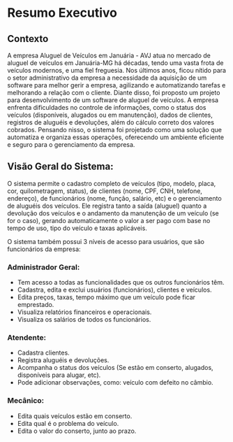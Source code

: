 # Resumo Executivo
## Contexto
A empresa Aluguel de Veículos em Januária - AVJ atua no mercado de aluguel de veículos em Januária-MG há décadas, tendo uma vasta frota de veículos modernos, e uma fiel freguesia. Nos últimos anos, ficou nítido para o setor administrativo da empresa a necessidade da aquisição de um software para melhor gerir a empresa, agilizando e automatizando tarefas e melhorando a relação com o cliente. Diante disso, foi proposto um projeto para desenvolvimento de um software de aluguel de veículos. A empresa enfrenta dificuldades no controle de informações, como o status dos veículos (disponíveis, alugados ou em manutenção), dados de clientes, registros de aluguéis e devoluções, além do cálculo correto dos valores cobrados. Pensando nisso, o sistema foi projetado como uma solução que automatiza e organiza essas operações, oferecendo um ambiente eficiente e seguro para o gerenciamento da empresa. 

## Visão Geral do Sistema:
O sistema permite o cadastro completo de veículos (tipo, modelo, placa, cor, quilometragem, status), de clientes (nome, CPF, CNH, telefone, endereço), de funcionários (nome, função, salário, etc) e o gerenciamento de aluguéis dos veículos. Ele registra tanto a saída (aluguel) quanto a devolução dos veículos e o andamento da manutenção de um veículo (se for o caso), gerando automaticamente o valor a ser pago com base no tempo de uso, tipo do veículo e taxas aplicáveis.

O sistema também possui 3 níveis de acesso para usuários, que são funcionários da empresa:

### Administrador Geral: 
* Tem acesso a todas as funcionalidades que os outros funcionários têm.
* Cadastra, edita e exclui usuários (funcionários), clientes e veículos. 
* Edita preços, taxas, tempo máximo que um veículo pode ficar emprestado.
* Visualiza relatórios financeiros e operacionais.
* Visualiza os salários de todos os funcionários.

### Atendente: 
* Cadastra clientes.
* Registra aluguéis e devoluções.
* Acompanha o status dos veículos (Se estão em conserto, alugados, disponíveis para alugar, etc).
* Pode adicionar observações, como: veículo com defeito no câmbio.

### Mecânico: 
* Edita quais veículos estão em conserto.
* Edita qual é o problema do veículo.
* Edita o valor do conserto, junto ao prazo.
	


